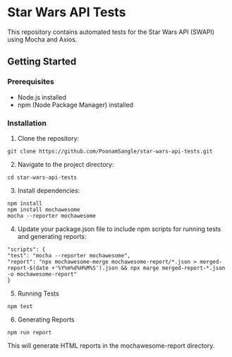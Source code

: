 # Star Wars API Tests

This repository contains automated tests for the Star Wars API (SWAPI) using Mocha and Axios.

## Getting Started

### Prerequisites

- Node.js installed
- npm (Node Package Manager) installed

### Installation

1. Clone the repository:
```
git clone https://github.com/PoonamSangle/star-wars-api-tests.git
```

2. Navigate to the project directory:
```
cd star-wars-api-tests
```

3. Install dependencies:
```
npm install
npm install mochawesome
mocha --reporter mochawesome
```

4. Update your package.json file to include npm scripts for running tests and generating reports:
```
"scripts": {
"test": "mocha --reporter mochawesome",
"report": "npx mochawesome-merge mochawesome-report/*.json > merged-report-$(date +'%Y%m%d%H%M%S').json && npx marge merged-report-*.json -o mochawesome-report"
}
```

5. Running Tests
```
npm test
```

6. Generating Reports
```
npm run report
```


This will generate HTML reports in the mochawesome-report directory.